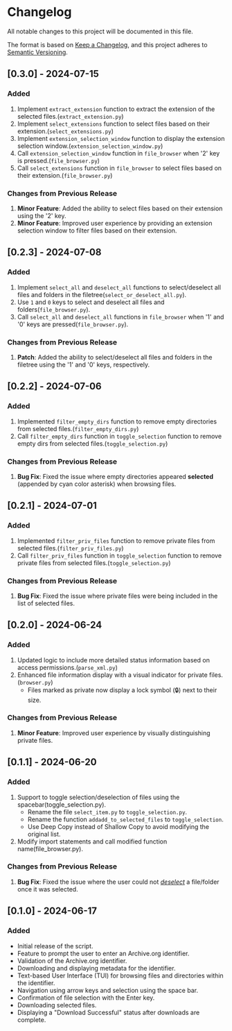 # Changelog

All notable changes to this project will be documented in this file.

The format is based on [Keep a Changelog](https://keepachangelog.com/en/1.0.0/), and this project adheres to [Semantic Versioning](https://semver.org/spec/v2.0.0.html).

## [0.3.0] - 2024-07-15

### Added
1. Implement `extract_extension` function to extract the extension of the selected files.(`extract_extension.py`)
2. Implement `select_extensions` function to select files based on their extension.(`select_extensions.py`)
3. Implement `extension_selection_window` function to display the extension selection window.(`extension_selection_window.py`)
4. Call `extension_selection_window` function in `file_browser` when '2' key is pressed.(`file_browser.py`)
5. Call `select_extensions` function in `file_browser` to select files based on their extension.(`file_browser.py`)
### Changes from Previous Release
1. __Minor Feature__: Added the ability to select files based on their extension using the '2' key.
2. __Minor Feature__: Improved user experience by providing an extension selection window to filter files based on their extension.

## [0.2.3] - 2024-07-08

### Added
1. Implement `select_all` and `deselect_all` functions to select/deselect all files and folders in the filetree(`select_or_deselect_all.py`).
2. Use `1` and `0` keys to select and deselect all files and folders(`file_browser.py`).
3. Call `select_all` and `deselect_all` functions in `file_browser` when '1' and '0' keys are pressed(`file_browser.py`).
### Changes from Previous Release
1. __Patch__: Added the ability to select/deselect all files and folders in the filetree using the '1' and '0' keys, respectively.

## [0.2.2] - 2024-07-06

### Added
1. Implemented `filter_empty_dirs` function to remove empty directories from selected files.(`filter_empty_dirs.py`)
2. Call `filter_empty_dirs` function in `toggle_selection` function to remove empty dirs from selected files.(`toggle_selection.py`)
### Changes from Previous Release
1. __Bug Fix__: Fixed the issue where empty directories appeared **selected** (appended by cyan color asterisk) when browsing files.


## [0.2.1] - 2024-07-01

### Added
1. Implemented `filter_priv_files` function to remove private files from selected files.(`filter_priv_files.py`)
2. Call `filter_priv_files` function in `toggle_selection` function to remove private files from selected files.(`toggle_selection.py`)
### Changes from Previous Release
1. __Bug Fix__: Fixed the issue where private files were being included in the list of selected files.


## [0.2.0] - 2024-06-24

### Added
1. Updated logic to include more detailed status information based on access permissions.(`parse_xml.py`)
2. Enhanced file information display with a visual indicator for private files.(`browser.py`)
    - Files marked as private now display a lock symbol (🔒) next to their size.
### Changes from Previous Release
1. __Minor Feature__: Improved user experience by visually distinguishing private files.


## [0.1.1] - 2024-06-20

### Added
1. Support to toggle selection/deselection of files using the spacebar(toggle_selection.py).
    - Rename the file `select_item.py` to `toggle_selection.py`.
    - Rename the function `addadd_to_selected_files` to `toggle_selection`.
    - Use Deep Copy instead of Shallow Copy to avoid modifying the original list.
2. Modify import statements and call modified function name(file_browser.py).
### Changes from Previous Release
1. __Bug Fix__: Fixed the issue where the user could not <u>_deselect_</u> a file/folder once it was selected.


## [0.1.0] - 2024-06-17

### Added
- Initial release of the script.
- Feature to prompt the user to enter an Archive.org identifier.
- Validation of the Archive.org identifier.
- Downloading and displaying metadata for the identifier.
- Text-based User Interface (TUI) for browsing files and directories within the identifier.
- Navigation using arrow keys and selection using the space bar.
- Confirmation of file selection with the Enter key.
- Downloading selected files.
- Displaying a "Download Successful" status after downloads are complete.

